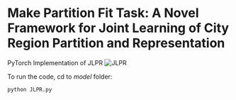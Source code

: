 # Make Partition Fit Task: A Novel Framework for Joint Learning of City Region Partition and Representation
PyTorch Implementation of JLPR
![JLPR](https://github.com/DmyCool/JLPR/assets/47018035/91fa550c-9272-4153-a003-bc16855b4347)

To run the code, cd to *model* folder:

`python JLPR.py`
